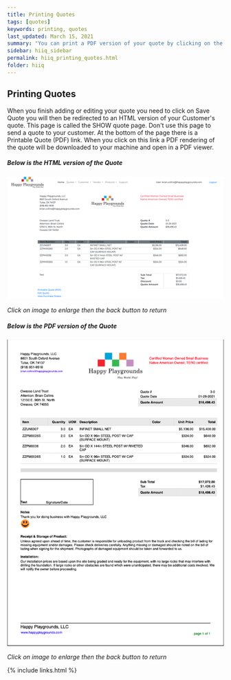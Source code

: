 ```yaml
---
title: Printing Quotes
tags: [quotes]
keywords: printing, quotes
last_updated: March 15, 2021
summary: "You can print a PDF version of your quote by clicking on the Printable Quote (PDF) link"
sidebar: hiiq_sidebar
permalink: hiiq_printing_quotes.html
folder: hiiq
---
```


## Printing Quotes
When you finish adding or editing your quote you need to click on Save Quote you will then be redirected to an HTML version of your Customer's quote. This page is called the SHOW quote page. Don't use this page to send a quote to your customer. At the bottom of the page there is a Printable Quote (PDF) link. When you click on this link a PDF rendering of the quote will be downloaded to your machine and open in a PDF viewer. 

##### Below is the HTML version of the Quote

<a rel="noopener" href="images/quote_printing_screen.png"><img src="images/quote_printing_screen.png" class="img-responsive img-hover"></a>

*Click on image to enlarge then the back button to return*


##### Below is the PDF version of the Quote

<a rel="noopener" href="images/quote_printing_screen2.png"><img src="images/quote_printing_screen2.png" class="img-responsive img-hover rounded mx-auto d-block"></a>

*Click on image to enlarge then the back button to return*


{% include links.html %}
